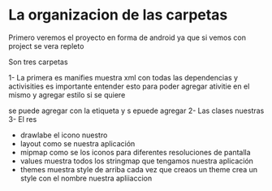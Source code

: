 # La organizacion de las carpetas

Primero veremos el proyecto en forma de android ya que si vemos con project se vera repleto

Son tres carpetas

1- La primera es manifies muestra xml con todas las dependencias y activisities  es importante entender esto para poder agregar ativitie en el mismo y agregar estilo si se quiere

se puede agregar con la etiqueta </style> y s epuede agregar
2- Las clases nuestras
3- El res
- drawlabe el icono nuestro
- layout como se nuestra aplicación
- mipmap como se los iconos para diferentes resoluciones de pantalla
- values muestra todos los stringmap que tengamos nuestra aplicación
- themes muestra style de arriba cada vez que creaos un theme crea un style con el nombre nuestra apliiaccion
